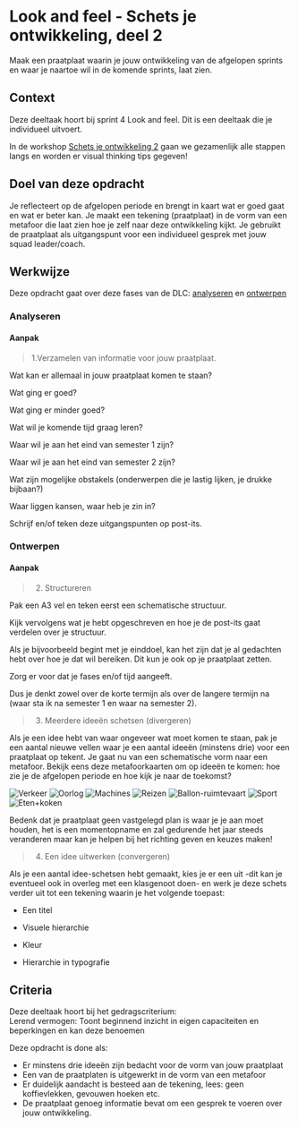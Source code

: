 
# Look and feel - Schets je ontwikkeling, deel 2

Maak een praatplaat waarin je jouw ontwikkeling van de afgelopen sprints en waar je naartoe wil in de komende sprints, laat zien.

## Context

Deze deeltaak hoort bij sprint 4 Look and feel. 
Dit is een deeltaak die je individueel uitvoert.

In de workshop [Schets je ontwikkeling 2](link) gaan we gezamenlijk alle stappen langs en worden er visual thinking tips gegeven!


## Doel van deze opdracht

Je reflecteert op de afgelopen periode en brengt in kaart wat er goed gaat en wat er beter kan.
Je maakt een tekening (praatplaat) in de vorm van een metafoor die laat zien hoe je zelf naar deze ontwikkeling kijkt.
Je gebruikt de praatplaat als uitgangspunt voor een individueel gesprek met jouw squad leader/coach.


## Werkwijze


Deze opdracht gaat over deze fases van de DLC: [analyseren](#analyseren) en [ontwerpen](#ontwerpen)

### Analyseren

#### Aanpak

> 1.Verzamelen van informatie voor jouw praatplaat.

Wat kan er allemaal in jouw praatplaat komen te staan?

Wat ging er goed?

Wat ging er minder goed?

Wat wil je komende tijd graag leren?

Waar wil je aan het eind van semester 1 zijn?

Waar wil je aan het eind van semester 2 zijn?

Wat zijn mogelijke obstakels (onderwerpen die je lastig lijken, je drukke bijbaan?)

Waar liggen kansen, waar heb je zin in?

Schrijf en/of teken deze uitgangspunten op post-its.



### Ontwerpen

#### Aanpak


> 2. Structureren

Pak een A3 vel en teken eerst een schematische structuur.

Kijk vervolgens wat je hebt opgeschreven en hoe je de post-its gaat verdelen over je structuur. 

Als je bijvoorbeeld begint met je einddoel, kan het zijn dat je al gedachten hebt over hoe je dat wil bereiken. Dit kun je ook op je praatplaat zetten.

Zorg er voor dat je fases en/of tijd aangeeft.
 
Dus je denkt zowel over de korte termijn als over de langere termijn na (waar sta ik na semester 1 en waar na semester 2).


> 3. Meerdere ideeën schetsen (divergeren)

Als je een idee hebt van waar ongeveer wat moet komen te staan, pak je een aantal nieuwe vellen waar je een aantal ideeën (minstens drie) voor een praatplaat op tekent.
Je gaat nu van een schematische vorm naar een metafoor. Bekijk eens deze metafoorkaarten om op ideeën te komen: hoe zie je de afgelopen periode en hoe kijk je naar de toekomst?


![Verkeer](https://user-images.githubusercontent.com/55133339/200644418-d5565f82-81bf-4a51-a242-9740d09f7b8f.jpg)
![Oorlog](https://user-images.githubusercontent.com/55133339/200644423-e76cfb37-a7a3-44e5-9909-48583bc024a0.jpg)
![Machines](https://user-images.githubusercontent.com/55133339/200644426-7360eeb0-5b83-4b30-becf-78b7991c3a86.jpg)
![Reizen](https://user-images.githubusercontent.com/55133339/200644427-aa4e9afe-7d50-4d25-b19b-d960791d0201.jpg)
![Ballon-ruimtevaart](https://user-images.githubusercontent.com/55133339/200644436-c1af45a0-a2d2-439e-990b-13c2186c2940.jpg)
![Sport](https://user-images.githubusercontent.com/55133339/200644442-83c4311d-fd56-44d5-b2cb-7eea89ab311a.jpg)
![Eten+koken](https://user-images.githubusercontent.com/55133339/200650123-ce8e0927-831f-4bef-a00b-92605576c556.jpg)


Bedenk dat je praatplaat geen vastgelegd plan is waar je je aan moet houden, het is een momentopname en zal gedurende het jaar steeds veranderen maar kan je helpen bij het richting geven en keuzes maken!

> 4. Een idee uitwerken (convergeren)

Als je een aantal idee-schetsen hebt gemaakt, kies je er een uit -dit kan je eventueel ook in overleg met een klasgenoot doen- en werk je deze schets verder uit tot een tekening waarin je het volgende toepast:

- Een titel

- Visuele hierarchie

- Kleur

- Hierarchie in typografie





## Criteria


Deze deeltaak hoort bij het gedragscriterium:  
Lerend vermogen: Toont beginnend inzicht in eigen capaciteiten en beperkingen en kan deze benoemen

Deze opdracht is done als:

- Er minstens drie ideeën zijn bedacht voor de vorm van jouw praatplaat
- Een van de praatplaten is uitgewerkt in de vorm van een metafoor
- Er duidelijk aandacht is besteed aan de tekening, lees: geen koffievlekken, gevouwen hoeken etc.
- De praatplaat genoeg informatie bevat om een gesprek te voeren over jouw ontwikkeling.
